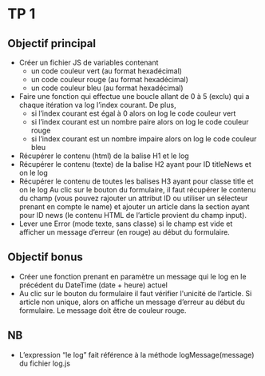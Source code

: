 # TP 1

## Objectif principal  
* Créer un fichier JS de variables contenant
  * un code couleur vert (au format hexadécimal)
  * un code couleur rouge (au format hexadécimal)
  * un code couleur bleu (au format hexadécimal)
* Faire une fonction qui effectue une boucle allant de 0 à 5 (exclu) qui a chaque itération va log l’index courant. De plus,
  * si l’index courant est égal à 0 alors on log le code couleur vert
  * si l’index courant est un nombre paire alors on log le code couleur rouge
  * si l’index courant est un nombre impaire alors on log le code couleur bleu
* Récupérer le contenu (html) de la balise H1 et le log
* Récupérer le contenu (texte) de la balise H2 ayant pour ID titleNews et on le log
* Récupérer le contenu de toutes les balises H3 ayant pour classe title et on le log
Au clic sur le bouton du formulaire, il faut récupérer le contenu du champ (vous pouvez rajouter un attribut ID ou utiliser un sélecteur prenant en compte le name) et ajouter un article dans la section ayant pour ID news (le contenu HTML de l’article provient du champ input).
* Lever une Error (mode texte, sans classe) si le champ est vide et afficher un message d’erreur (en rouge) au début du formulaire.  

## Objectif bonus
* Créer une fonction prenant en paramètre un message qui le log en le précédent du DateTime (date + heure) actuel
* Au clic sur le bouton du formulaire il faut vérifier l'unicité de l’article. Si article non unique, alors on affiche un message d’erreur au début du formulaire. Le message doit être de couleur rouge.

## NB
* L’expression “le log” fait référence à la méthode logMessage(message) du fichier log.js